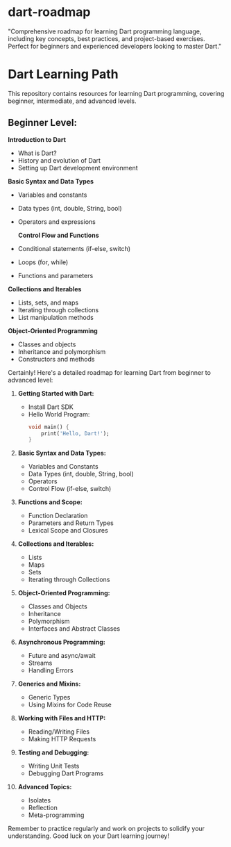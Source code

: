 # dart-roadmap
"Comprehensive roadmap for learning Dart programming language, including key concepts, best practices, and project-based exercises. Perfect for beginners and experienced developers looking to master Dart."

# Dart Learning Path

This repository contains resources for learning Dart programming, covering beginner, intermediate, and advanced levels.

## Beginner Level:

**Introduction to Dart**

- What is Dart?
- History and evolution of Dart
- Setting up Dart development environment

**Basic Syntax and Data Types**

- Variables and constants
- Data types (int, double, String, bool)
- Operators and expressions

  **Control Flow and Functions**
  
- Conditional statements (if-else, switch)
- Loops (for, while)
- Functions and parameters

 **Collections and Iterables**
 
- Lists, sets, and maps
- Iterating through collections
- List manipulation methods
  
**Object-Oriented Programming**
  
-  Classes and objects
-   Inheritance and polymorphism
-   Constructors and methods


Certainly! Here's a detailed roadmap for learning Dart from beginner to advanced level:

1. **Getting Started with Dart:**
   - Install Dart SDK
   - Hello World Program:
     ```dart
     void main() {
         print('Hello, Dart!');
     }
     ```

2. **Basic Syntax and Data Types:**
   - Variables and Constants
   - Data Types (int, double, String, bool)
   - Operators
   - Control Flow (if-else, switch)

3. **Functions and Scope:**
   - Function Declaration
   - Parameters and Return Types
   - Lexical Scope and Closures

4. **Collections and Iterables:**
   - Lists
   - Maps
   - Sets
   - Iterating through Collections

5. **Object-Oriented Programming:**
   - Classes and Objects
   - Inheritance
   - Polymorphism
   - Interfaces and Abstract Classes

6. **Asynchronous Programming:**
   - Future and async/await
   - Streams
   - Handling Errors

7. **Generics and Mixins:**
   - Generic Types
   - Using Mixins for Code Reuse

8. **Working with Files and HTTP:**
   - Reading/Writing Files
   - Making HTTP Requests

9. **Testing and Debugging:**
   - Writing Unit Tests
   - Debugging Dart Programs

10. **Advanced Topics:**
    - Isolates
    - Reflection
    - Meta-programming

Remember to practice regularly and work on projects to solidify your understanding. Good luck on your Dart learning journey!
